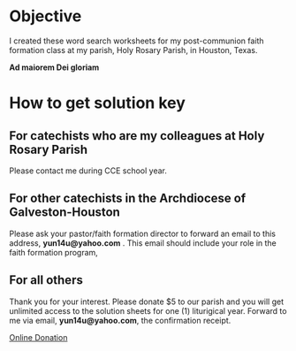 # Objective
I created these word search worksheets for my post-communion faith
formation class at my parish, Holy Rosary Parish, in Houston, Texas.

**__Ad maiorem Dei gloriam__**

# How to get solution key
## For catechists who are my colleagues at Holy Rosary Parish
Please contact me during CCE school year.

## For other catechists in the Archdiocese of Galveston-Houston
Please ask your pastor/faith formation director to forward an email
to this address, __yun14u@yahoo.com__ . This email should include your
role in the faith formation program,

## For all others
Thank you for your interest.  Please donate $5 to our parish and
you will get unlimited access to the solution sheets for one (1) 
liturigical year.  Forward to me via email, __yun14u@yahoo.com__, the
confirmation receipt.

[Online Donation](https://www.osvhub.com/holyrosaryparish/giving/funds)

